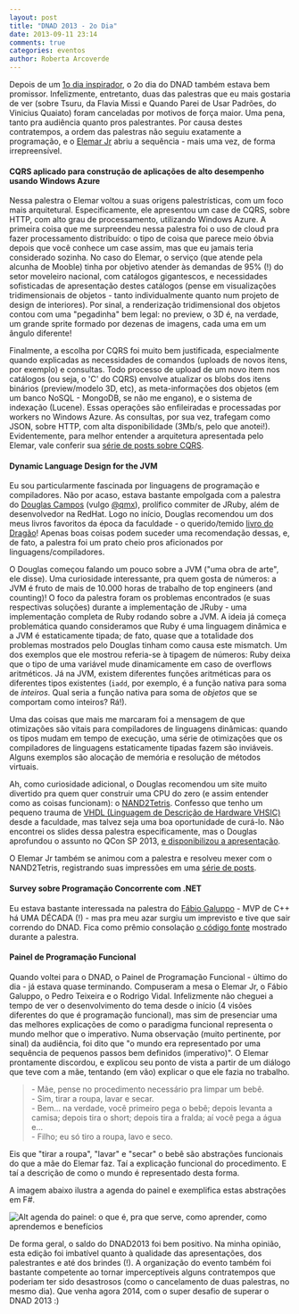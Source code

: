 ```yaml
---
layout: post
title: "DNAD 2013 - 2o Dia"
date: 2013-09-11 23:14
comments: true
categories: eventos
author: Roberta Arcoverde
---
```


Depois de um [1o dia inspirador](http://toalhatech.com/blog/2013/08/21/dnad-2013-1o-dia/), o 2o dia do DNAD também estava bem promissor. Infelizmente, entretanto, duas das palestras que eu mais gostaria de ver (sobre Tsuru, da Flavia Missi e Quando Parei de Usar Padrões, do Vinicius Quaiato) foram canceladas por motivos de força maior. Uma pena, tanto pra audiência quanto pros palestrantes. Por causa destes contratempos, a ordem das palestras não seguiu exatamente a programação, e o [Elemar Jr](http://elemarjr.net/) abriu a sequência - mais uma vez, de forma irrepreensível.<!-- more -->

#### CQRS aplicado para construção de aplicações de alto desempenho usando Windows Azure ####
Nessa palestra o Elemar voltou a suas origens palestrísticas, com um foco mais arquitetural. Especificamente, ele apresentou um case de CQRS, sobre HTTP, com alto grau de processamento, utilizando Windows Azure. A primeira coisa que me surpreendeu nessa palestra foi o uso de cloud pra fazer processamento distribuído: o tipo de coisa que parece meio óbvia depois que você conhece um case assim, mas que eu jamais teria considerado sozinha.  No caso do Elemar, o serviço (que atende pela alcunha de Mooble) tinha por objetivo atender às demandas de 95% (!) do setor moveleiro nacional, com catálogos gigantescos, e necessidades sofisticadas de apresentação destes catálogos (pense em visualizações tridimensionais de objetos - tanto individualmente quanto num projeto de design de interiores). Por sinal, a renderização tridimensional dos objetos contou com uma "pegadinha" bem legal: no preview, o 3D é, na verdade, um grande sprite formado por dezenas de imagens, cada uma em um ângulo diferente!

Finalmente, a escolha por CQRS foi muito bem justificada, especialmente quando explicadas as necessidades de comandos (uploads de novos itens, por exemplo) e consultas. Todo processo de upload de um novo item nos catálogos (ou seja, o 'C' do CQRS) envolve atualizar os blobs dos itens binários (preview/modelo 3D, etc), as meta-informações dos objetos (em um banco NoSQL - MongoDB, se não me engano), e o sistema de indexação (Lucene). Essas operações são enfileiradas e processadas por workers no Windows Azure. As consultas, por sua vez, trafegam como JSON, sobre HTTP, com alta disponibilidade (3Mb/s, pelo que anotei!). Evidentemente, para melhor entender a arquitetura apresentada pelo Elemar, vale conferir sua [série de posts sobre CQRS](http://elemarjr.net/tag/cqrs/).

#### Dynamic Language Design for the JVM ####

Eu sou particularmente fascinada por linguagens de programação e compiladores. Não por acaso, estava bastante empolgada com a palestra do [Douglas Campos](http://blog.qmx.me/) (vulgo [@qmx](https://twitter.com/qmx)), prolífico commiter de JRuby, além de desenvolvedor na RedHat. Logo no início, Douglas recomendou um dos meus livros favoritos da época da faculdade - o querido/temido [livro do Dragão](http://www.amazon.com/Compilers-Principles-Techniques-Tools-Edition/dp/0321486811)! Apenas boas coisas podem suceder uma recomendação dessas, e, de fato, a palestra foi um prato cheio pros aficionados por linguagens/compiladores.

O Douglas começou falando um pouco sobre a JVM ("uma obra de arte", ele disse). Uma curiosidade interessante, pra quem gosta de números: a JVM é fruto de mais de 10.000 horas de trabalho de top engineers (and counting)! O foco da palestra foram os problemas encontrados (e suas respectivas soluções) durante a implementação de JRuby - uma implementação completa de Ruby rodando sobre a JVM. A ideia já começa problemática quando consideramos que Ruby é uma linguagem dinâmica e a JVM é estaticamente tipada; de fato, quase que a totalidade dos problemas mostrados pelo Douglas tinham como causa este mismatch. Um dos exemplos que ele mostrou referia-se à tipagem de números: Ruby deixa que o tipo de uma variável mude dinamicamente em caso de overflows aritméticos. Já na JVM, existem diferentes funções aritméticas para os diferentes tipos existentes (`iadd`, por exemplo, é a função nativa para soma de *inteiros*. Qual seria a função nativa para soma de *objetos* que se comportam como inteiros? Rá!).

Uma das coisas que mais me marcaram foi a mensagem de que otimizações são vitais para compiladores de linguagens dinâmicas: quando os tipos mudam em tempo de execução, uma série de otimizações que os compiladores de linguagens estaticamente tipadas fazem são inviáveis. Alguns exemplos são alocação de memória e resolução de métodos virtuais.

Ah, como curiosidade adicional, o Douglas recomendou um site muito divertido pra quem quer construir uma CPU do zero (e assim entender como as coisas funcionam): o [NAND2Tetris](http://www.nand2tetris.org/). Confesso que tenho um pequeno trauma de [VHDL (Linguagem de Descrição de Hardware VHSIC)](http://www.cpdee.ufmg.br/~l.errico/introvhdl.pdf) desde a faculdade, mas talvez seja uma boa oportunidade de curá-lo. Não encontrei os slides dessa palestra especificamente, mas o Douglas aprofundou o assunto no QCon SP 2013, [e disponibilizou a apresentação](http://soapbox.qmx.me/p/2013/qconsp/hosting-dynlangapps-jvm/#/).

O Elemar Jr também se animou com a palestra e resolveu mexer com o NAND2Tetris, registrando suas impressões em uma [série de posts](http://elemarjr.net/?s=NAND2Tetris).

#### Survey sobre Programação Concorrente com .NET ####

Eu estava bastante interessada na palestra do [Fábio Galuppo](http://fabiogaluppo.wordpress.com/) - MVP de C++ há UMA DÉCADA (!) - mas pra meu azar surgiu um imprevisto e tive que sair correndo do DNAD. Fica como prêmio consolação [o código fonte](https://github.com/fabiogaluppo/samples/tree/master/events/dnad2013/_Parallel) mostrado durante a palestra.

#### Painel de Programação Funcional ####

Quando voltei para o DNAD, o Painel de Programação Funcional - último do dia - já estava quase terminando. Compuseram a mesa o Elemar Jr, o Fábio Galuppo, o Pedro Teixeira e o Rodrigo Vidal. Infelizmente não cheguei a tempo de ver o desenvolvimento do tema desde o início (4 visões diferentes do que é programação funcional), mas sim de presenciar uma das melhores explicações de como o paradigma funcional representa o mundo melhor que o imperativo. Numa observação (muito pertinente, por sinal) da audiência, foi dito que "o mundo era representado por uma sequência de pequenos passos bem definidos (imperativo)". O Elemar prontamente discordou, e explicou seu ponto de vista a partir de um diálogo que teve com a mãe, tentando (em vão) explicar o que ele fazia no trabalho.

> \- Mãe, pense no procedimento necessário pra limpar um bebê.<br/>
> \- Sim, tirar a roupa, lavar e secar.<br/>
> \- Bem... na verdade, você primeiro pega o bebê; depois levanta a camisa; depois tira o short; depois tira a fralda; aí você pega a água e...<br/>
> \- Filho; eu só tiro a roupa, lavo e seco.

Eis que "tirar a roupa", "lavar" e "secar" o bebê são abstrações funcionais do que a mãe do Elemar faz. Taí a explicação funcional do procedimento. E taí a descrição de como o mundo é representado desta forma.

A imagem abaixo ilustra a agenda do painel e exemplifica estas abstrações em F#.

![Alt agenda do painel: o que é, pra que serve, como aprender, como aprendemos e benefícios](https://pbs.twimg.com/media/BQyDiG0CMAEalJA.jpg:large)

De forma geral, o saldo do DNAD2013 foi bem positivo. Na minha opinião, esta edição foi imbatível quanto à qualidade das apresentações, dos palestrantes e até dos brindes (!). A organização do evento também foi bastante competente ao tornar imperceptíveis alguns contratempos que poderiam ter sido desastrosos (como o cancelamento de duas palestras, no mesmo dia). Que venha agora 2014, com o super desafio de superar o DNAD 2013 :)